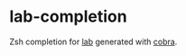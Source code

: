 # lab-completion

Zsh completion for [lab](https://github.com/zaquestion/lab) generated with [cobra](https://github.com/spf13/cobra/pull/646).

